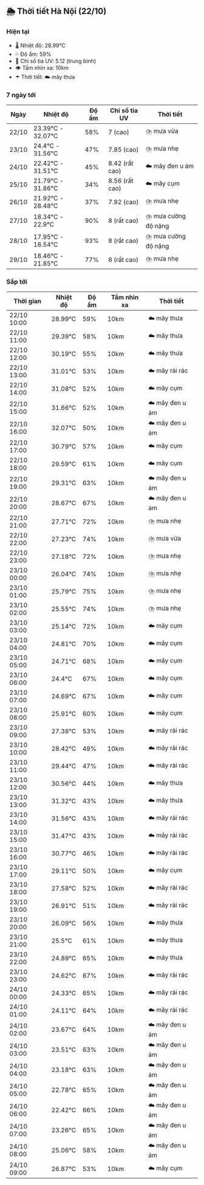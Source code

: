 ## 🌦️ Thời tiết Hà Nội (22/10)

### Hiện tại

- 🌡️ Nhiệt độ: 28.99℃
- 💦 Độ ẩm: 59%
- 🌟 Chỉ số tia UV: 5.12 (trung bình)
- 👁️ Tầm nhìn xa: 10km
- ☂️ Thời tiết: ☁️ mây thưa

### 7 ngày tới

| Ngày | Nhiệt độ | Độ ẩm | Chỉ số tia UV | Thời tiết |
| --- | --- | --- | --- | --- |
| 22/10 | 23.39℃ - 32.07℃ | 58% | 7 (cao) | ⛈️ mưa vừa |
| 23/10 | 24.4℃ - 31.56℃ | 47% | 7.85 (cao) | ⛈️ mưa nhẹ |
| 24/10 | 22.42℃ - 31.51℃ | 45% | 8.42 (rất cao) | ☁️ mây đen u ám |
| 25/10 | 21.79℃ - 31.86℃ | 34% | 8.56 (rất cao) | ☁️ mây cụm |
| 26/10 | 21.92℃ - 28.48℃ | 37% | 7.92 (cao) | ⛈️ mưa nhẹ |
| 27/10 | 18.34℃ - 22.9℃ | 90% | 8 (rất cao) | ⛈️ mưa cường độ nặng |
| 28/10 | 17.95℃ - 18.54℃ | 93% | 8 (rất cao) | ⛈️ mưa cường độ nặng |
| 29/10 | 18.46℃ - 21.85℃ | 77% | 8 (rất cao) | ⛈️ mưa nhẹ |

### Sắp tới

| Thời gian | Nhiệt độ | Độ ẩm | Tầm nhìn xa | Thời tiết |
| --- | --- | --- | --- | --- |
| 22/10 10:00 | 28.99℃ | 59% | 10km | ☁️ mây thưa |
| 22/10 11:00 | 29.39℃ | 58% | 10km | ☁️ mây thưa |
| 22/10 12:00 | 30.19℃ | 55% | 10km | ☁️ mây thưa |
| 22/10 13:00 | 31.01℃ | 53% | 10km | ☁️ mây rải rác |
| 22/10 14:00 | 31.08℃ | 52% | 10km | ☁️ mây cụm |
| 22/10 15:00 | 31.66℃ | 52% | 10km | ☁️ mây đen u ám |
| 22/10 16:00 | 32.07℃ | 50% | 10km | ☁️ mây đen u ám |
| 22/10 17:00 | 30.79℃ | 57% | 10km | ☁️ mây cụm |
| 22/10 18:00 | 29.59℃ | 61% | 10km | ☁️ mây cụm |
| 22/10 19:00 | 29.31℃ | 63% | 10km | ☁️ mây đen u ám |
| 22/10 20:00 | 28.67℃ | 67% | 10km | ☁️ mây đen u ám |
| 22/10 21:00 | 27.71℃ | 72% | 10km | ⛈️ mưa nhẹ |
| 22/10 22:00 | 27.23℃ | 74% | 10km | ⛈️ mưa vừa |
| 22/10 23:00 | 27.18℃ | 72% | 10km | ⛈️ mưa nhẹ |
| 23/10 00:00 | 26.04℃ | 74% | 10km | ⛈️ mưa nhẹ |
| 23/10 01:00 | 25.79℃ | 75% | 10km | ⛈️ mưa nhẹ |
| 23/10 02:00 | 25.55℃ | 74% | 10km | ⛈️ mưa nhẹ |
| 23/10 03:00 | 25.14℃ | 72% | 10km | ☁️ mây cụm |
| 23/10 04:00 | 24.81℃ | 70% | 10km | ☁️ mây cụm |
| 23/10 05:00 | 24.71℃ | 68% | 10km | ☁️ mây cụm |
| 23/10 06:00 | 24.4℃ | 67% | 10km | ☁️ mây cụm |
| 23/10 07:00 | 24.69℃ | 67% | 10km | ☁️ mây cụm |
| 23/10 08:00 | 25.91℃ | 60% | 10km | ☁️ mây cụm |
| 23/10 09:00 | 27.38℃ | 53% | 10km | ☁️ mây rải rác |
| 23/10 10:00 | 28.42℃ | 49% | 10km | ☁️ mây rải rác |
| 23/10 11:00 | 29.44℃ | 47% | 10km | ☁️ mây rải rác |
| 23/10 12:00 | 30.56℃ | 44% | 10km | ☁️ mây thưa |
| 23/10 13:00 | 31.32℃ | 43% | 10km | ☁️ mây thưa |
| 23/10 14:00 | 31.56℃ | 43% | 10km | ☁️ mây rải rác |
| 23/10 15:00 | 31.47℃ | 43% | 10km | ☁️ mây rải rác |
| 23/10 16:00 | 30.77℃ | 46% | 10km | ☁️ mây rải rác |
| 23/10 17:00 | 29.11℃ | 50% | 10km | ☁️ mây cụm |
| 23/10 18:00 | 27.58℃ | 52% | 10km | ☁️ mây rải rác |
| 23/10 19:00 | 26.91℃ | 51% | 10km | ☁️ mây rải rác |
| 23/10 20:00 | 26.09℃ | 56% | 10km | ☁️ mây thưa |
| 23/10 21:00 | 25.5℃ | 61% | 10km | ☁️ mây thưa |
| 23/10 22:00 | 24.89℃ | 65% | 10km | ☁️ mây thưa |
| 23/10 23:00 | 24.62℃ | 67% | 10km | ☁️ mây rải rác |
| 24/10 00:00 | 24.33℃ | 65% | 10km | ☁️ mây rải rác |
| 24/10 01:00 | 24.11℃ | 64% | 10km | ☁️ mây rải rác |
| 24/10 02:00 | 23.67℃ | 64% | 10km | ☁️ mây đen u ám |
| 24/10 03:00 | 23.51℃ | 63% | 10km | ☁️ mây đen u ám |
| 24/10 04:00 | 23.18℃ | 63% | 10km | ☁️ mây đen u ám |
| 24/10 05:00 | 22.78℃ | 65% | 10km | ☁️ mây đen u ám |
| 24/10 06:00 | 22.42℃ | 66% | 10km | ☁️ mây đen u ám |
| 24/10 07:00 | 23.26℃ | 65% | 10km | ☁️ mây đen u ám |
| 24/10 08:00 | 25.06℃ | 58% | 10km | ☁️ mây đen u ám |
| 24/10 09:00 | 26.87℃ | 53% | 10km | ☁️ mây cụm |
